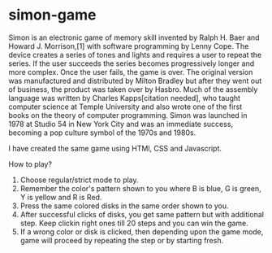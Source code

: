 # simon-game
Simon is an electronic game of memory skill invented by Ralph H. Baer and Howard J. Morrison,[1] with software programming by Lenny Cope. The device creates a series of tones and lights and requires a user to repeat the series. If the user succeeds the series becomes progressively longer and more complex. Once the user fails, the game is over. The original version was manufactured and distributed by Milton Bradley but after they went out of business, the product was taken over by Hasbro. Much of the assembly language was written by Charles Kapps[citation needed], who taught computer science at Temple University and also wrote one of the first books on the theory of computer programming. Simon was launched in 1978 at Studio 54 in New York City and was an immediate success, becoming a pop culture symbol of the 1970s and 1980s.

I have created the same game using HTMl, CSS and Javascript. 

How to play?
1. Choose regular/strict mode to play.
2. Remember the color's pattern shown to you where B is blue, G is green, Y is yellow and R is Red.
3. Press the same colored disks in the same order shown to you.
4. After successful clicks of disks, you get same pattern but with additional step. Keep clickin right ones till 20 steps and you can win the game.
5. If a wrong color or disk is clicked, then depending upon the game mode, game will proceed by repeating the step or by starting fresh.
